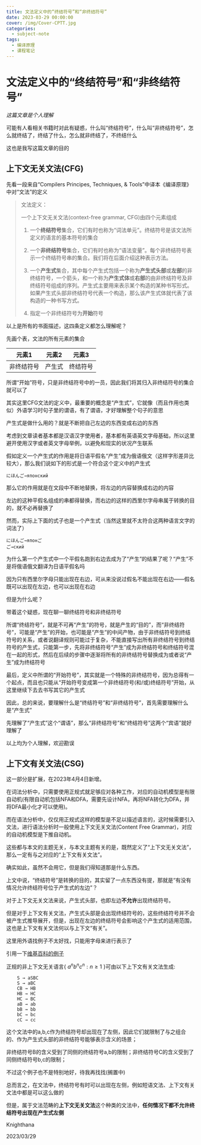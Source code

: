 ```yaml
---
title: 文法定义中的“终结符号”和“非终结符号”
date: 2023-03-29 00:00:00
cover: /img/Cover-CPTT.jpg
categories:
  - subject-note
tags:
  - 编译原理
  - 课程笔记
---
```


# 文法定义中的“终结符号”和“非终结符号”

*这篇文章是个人理解*

可能有人看相关书籍时对此有疑惑，什么叫“终结符号”，什么叫“非终结符号”，怎么就终结了，终结了什么，怎么就非终结了，不终结什么

这也是我写这篇文章的目的

## 上下文无关文法(CFG)

先看一段来自“Compilers Principes, Techniques, & Tools”中译本《编译原理》中对“文法”的定义 

> 文法定义：
>
> 一个上下文无关文法(context-free grammar, CFG)由四个元素组成
>
> 1. 一个**终结符号**集合，它们有时也称为“词法单元”。终结符号是该文法所定义的语言的基本符号的集合
>
> 2. 一个**非终结符号**集合，它们有时也称为“语法变量”。每个非终结符号表示一个终结符号串的集合。我们将在后面介绍这种表示方法。
>
> 3. 一个**产生式**集合，其中每个产生式包括一个称为**产生式头部**或**左部**的非终结符号，一个箭头，和一个称为**产生式体**或**右部**的由非终结符号及非终结符号组成的序列。产生式主要用来表示某个构造的某种书写形式。如果产生式头部非终结符号代表一个构造，那么该产生式体就代表了该构造的一种书写方式。
>
> 4. 指定一个非终结符号为**开始**符号

以上是所有的书面描述，这四条定义都怎么理解呢？

先画个表，文法的所有元素的集合

|元素1|元素2|元素3|
|---|---|---|
|非终结符号|产生式|终结符号|

所谓“开始”符号，只是非终结符号中的一员，因此我们将其归入非终结符号的集合就可以了

其实这里CFG文法的定义中，最重要的概念是“产生式”，它就像（而且作用也类似）外语学习时句子里的谓语，有了谓语，才好理解整个句子的意思

产生式是做什么用的？就是不断把自己左边的东西变成右边的东西

考虑到文章读者基本都是汉语汉字使用者，基本都有英语英文字母基础，所以这里避开使用汉字或者英文字母举例，以避免和现实的状况产生联系

假如定义一个产生式的作用是将日语平假名“产生”成为俄语俄文（这样字形差异比较大），那么我们说如下的形式是一个符合这个定义中的产生式

```
にほんご→японский
```

那么它的作用就是在文段中不断地替换，将左边的内容替换成右边的内容

左边的这种平假名组成的串都得替换，而右边的这样的西里尔字母串属于转换的目的，就不必再替换了

然而，实际上下面的式子也是一个产生式（当然这里就不太符合这两种语言文字的词法了）

```
にほんご→японご
ご→ский
```

为什么第一个产生式中一个平假名跑到右边去成为了“产生”的结果了呢？“产生”不是将俄语俄文翻译为日语平假名吗

因为只有西里尔字母只能出现在右边，可从来没说过假名不能出现在右边——假名既可以出现在左边，也可以出现在右边

但是为什么呢？

带着这个疑惑，现在聊一聊终结符号和非终结符号

所谓“终结符号”，就是不可再“产生”的符号，就是产生的“目的”，而“非终结符号”，可能是“产生”的开始，也可能是“产生”的中间产物，由于非终结符号到终结符号的关系，或者说翻译规则可能过于复杂，不能直接写出所有非终结符号到终结符号的产生式，只能第一步，先将非终结符号“产生”成为非终结符号和终结符号混在一起的形式，然后在后续的步骤中逐渐将所有的非终结符号替换成为或者说“产生”成为终结符号

最后，定义中所谓的“开始符号”，其实就是一个特殊的非终结符号，因为总得有一个起点，而且也只能从“开始符号变成第一个非终结符号(和/或)终结符号”开始，从这里继续下去去书写其它的产生式

因此，总的来说，要理解什么是“终结符号”和“非终结符号”，首先需要理解什么是“产生式”

先理解了“产生式”这个“谓语”，那么“非终结符号”和“终结符号”这两个“宾语”就好理解了

以上均为个人理解，欢迎勘误

## 上下文有关文法(CSG)

这一部分是扩展，在2023年4月4日新增。

在词法分析中，只需要使用正规式就足够应对各种工作，对应的自动机模型是有限自动机(有限自动机包括NFA和DFA，需要先设计NFA，再将NFA转化为DFA，并将DFA最小化才可以使用)。

而在语法分析中，仅仅用正规式这样的模型是不足以描述语言的，这时候需要引入文法，进行语法分析时一般使用上下文无关文法(Content Free Grammar)，对应的自动机模型是下推自动机。

这些都与本文的主题无关，与本文主题有关的是，既然定义了“上下文无关文法”，那么一定有与之对应的“上下文有关文法”。

确实如此，虽然不会用它，但是我们得知道那是什么东西。

上文中说，“终结符号”是转换的目的，其实留了一点东西没有提，那就是“有没有情况允许终结符号位于产生式的左边”？

对于上下文无关文法来说，产生式头部，也即左边**不允许**出现终结符号。

但是对于上下文有关文法，产生式头部是会出现终结符号的，这些终结符号并不会被产生式推导展开，但是，出现在左边的终结符号会影响这个产生式的适用范围，这也是上下文有关文法何以与上下文“有关”。

这里用外语找例子不太好找，只能用字母来进行表示了

引用一下[维基百科的例子](https://zh.wikipedia.org/wiki/%E4%B8%8A%E4%B8%8B%E6%96%87%E6%9C%89%E5%85%B3%E6%96%87%E6%B3%95)


正规的非上下文无关语言{
$a^{n}b^{n}c^{n}:n\geq 1$
}可由以下上下文有关文法生成:

```
    S → aSBC
    S → aBC
    CB → HB
    HB → HC
    HC → BC
    aB → ab
    bB → bb
    bC → bc
    cC → cc
```

这个文法中的a,b,c作为终结符号却出现在了左侧，因此它们就限制了与之组合的、作为产生式头部的非终结符号能够表示含义的场景；

非终结符号B的含义受到了同侧的终结符号a,b的限制；非终结符号C的含义受到了同侧终结符号b,c的限制；

不过这个例子也不是特别地好，待我再找找(搁置中)

总而言之，在文法中，终结符号有时可以出现在左侧，例如短语文法、上下文有关文法中都是可以这么做的

但是，属于文法范畴的**上下文无关文法**这个种类的文法中，**任何情况下都不允许终结符号出现在产生式左侧**

Knighthana

2023/03/29
